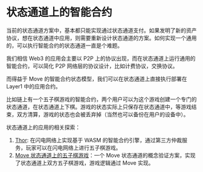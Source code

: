 # 状态通道上的智能合约

当前的状态通道方案中，基本都只能实现通过状态通道支付。如果发明了新的资产协议，想在状态通道中应用，则需要重新设计状态通道的方案。如何实现一个通用的，可以执行智能合约的状态通道一直是个难题。

我们相信 Web3 的应用会主要以 P2P 上的协议出现，而在状态通道上运行通用的智能合约，可以简化 P2P 网络层的协议设计，比如计费协议，交换协议。

而得益于 Move 的智能合约状态模型，我们可以在状态通道上直接执行部署在 Layer1 中的应用合约。

比如链上有一个五子棋游戏的智能合约，两个用户可以为这个游戏创建一个专门的状态通道，在状态通道上下棋。游戏的状态实际上只保存在状态通道中，等游戏结束，双方清算，游戏的状态也会被丢弃掉（当然也可以备份在用户的设备中）。


状态通道上的应用的相关探索：

1. [Thor](https://github.com/starcoinorg/thor): 在闪电网络上实现基于 WASM 的智能合约引擎，通过第三方仲裁服务，玩家可以在闪电网络上进行五子棋游戏。
2. [Move 状态通道上的五子棋游戏](https://github.com/starcoinorg/stargate/tree/master/demo/Gobang)：一个 Move 状态通道的概念验证方案，实现了状态通道上双方五子棋游戏，游戏逻辑通过 Move 实现。